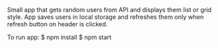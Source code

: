 Small app that gets random users from API and displays them list or grid style. App saves users in local storage and refreshes them only when refresh button on header is clicked.  

To run app:
$ npm install
$ npm start